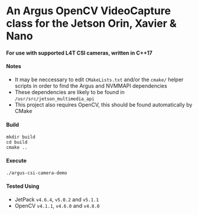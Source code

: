 # An Argus OpenCV VideoCapture class for the Jetson Orin, Xavier & Nano
#### For use with supported L4T CSI cameras, written in C++17

#### Notes
- It may be neccessary to edit `CMakeLists.txt` and/or the `cmake/` helper scripts in order to find the Argus and NVMMAPI dependencies
- These dependencies are likely to be found in `/usr/src/jetson_multimedia_api`
- This project also requires OpenCV, this should be found automatically by CMake

#### Build
```
mkdir build
cd build
cmake ..
```

#### Execute
```
./argus-csi-camera-demo
```

#### Tested Using
- JetPack `v4.6.4`, `v5.0.2` and `v5.1.1`
- OpenCV `v4.1.1`, `v4.6.0` and `v4.8.0`
